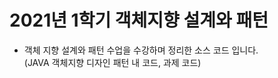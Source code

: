 # 2021년 1학기 객체지향 설계와 패턴

- 객체 지향 설계와 패턴 수업을 수강하며 정리한 소스 코드 입니다.    
(JAVA 객체지향 디자인 패턴 내 코드, 과제 코드) 
